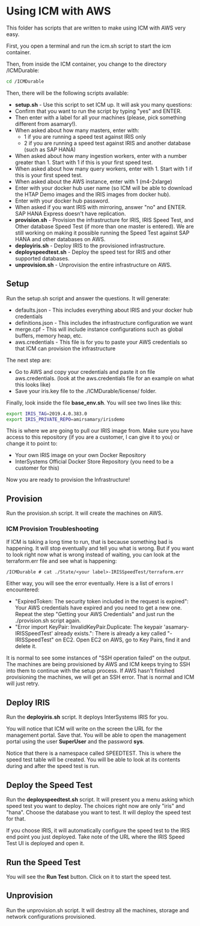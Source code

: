 # Using ICM with AWS

This folder has scripts that are written to make using ICM with AWS very easy.

First, you open a terminal and run the icm.sh script to start the icm container.

Then, from inside the ICM container, you change to the directory /ICMDurable:

```bash
cd /ICMDurable
```

Then, there will be the following scripts available:
* **setup.sh** - Use this script to set ICM up. It will ask you many questions:
 * Confirm that you want to run the script by typing "yes" and ENTER. 
 * Then enter with a label for all your machines (please, pick something different from asamary!).
 * When asked about how many masters, enter with:
   - 1 if you are running a speed test against IRIS only
   - 2 if you are running a speed test against IRIS and another database (such as SAP HANA)
 * When asked about how many ingestion workers, enter with a number greater than 1. Start with 1 if this is your first speed test.
 * When asked about how many query workers, enter with 1. Start with 1 if this is your first speed test.
 * When asked about the AWS instance, enter with 1 (m4-2xlarge)
 * Enter with your docker hub user name (so ICM will be able to download the HTAP Demo images and the IRIS images from docker hub).
 * Enter with your docker hub password.
 * When asked if you want IRIS with mirroring, answer "no" and ENTER. SAP HANA Express doesn't have replication.
* **provision.sh** - Provision the infrastructure for IRIS, IRIS Speed Test, and Other database Speed Test (if more than one master is entered). We are still working on making it possible running the Speed Test against SAP HANA and other databases on AWS.
* **deployiris.sh** - Deploy IRIS to the provisioned infrastructure.
* **deployspeedtest.sh** - Deploy the speed test for IRIS and other supported databases.
* **unprovision.sh** - Unprovision the entire infrastructure on AWS.

## Setup

Run the setup.sh script and answer the questions. It will generate:
* defaults.json - This includes everything about IRIS and your docker hub credentials
* definitions.json - This includes the infrastructure configuration we want
* merge.cpf - This will include instance configurations such as global buffers, memory heap, etc.
* aws.credentials - This file is for you to paste your AWS credentials so that ICM can provision the infrastructure

The next step are:
* Go to AWS and copy your credentials and paste it on file aws.credentials. (look at the aws.credentials file for an example on what this looks like)
* Save your iris.key file to the ./ICMDurable/license/ folder.

Finally, look inside the file **base_env.sh**. You will see two lines like this:

```bash
export IRIS_TAG=2019.4.0.383.0
export IRIS_PRIVATE_REPO=amirsamary/irisdemo
```

This is where we are going to pull our IRIS image from. Make sure you have access to this repository (if you are a customer, I can give it to you) or change it to point to:
- Your own IRIS image on your own Docker Repository
- InterSystems Official Docker Store Repository (you need to be a customer for this)

Now you are ready to provision the Infrastructure!

## Provision

Run the provision.sh script. It will create the machines on AWS.

### ICM Provision Troubleshooting

If ICM is taking a long time to run, that is because something bad is happening. It will stop eventually and tell you what is wrong. But if you want to look right now what is wrong instead of waiting, you can look at the terraform.err file and see what is happening:

```
/ICMDurable # cat ./State/<your label>-IRISSpeedTest/terraform.err
```

Either way, you will see the error eventually. Here is a list of errors I encountered:
* "ExpiredToken: The security token included in the request is expired": Your AWS credentials have expired and you need to get a new one. Repeat the step "Getting your AWS Credentials" and just run the ./provision.sh script again.
* "Error import KeyPair: InvalidKeyPair.Duplicate: The keypair 'asamary-IRISSpeedTest' already exists.": There is already a key called "<your label>-IRISSpeedTest" on EC2. Open EC2 on AWS, go to Key Pairs, find it and delete it.

It is normal to see some instances of "SSH operation failed" on the output. The machines are being provisioned by AWS and ICM keeps trying to SSH into them to continue with the setup process. If AWS hasn't finished provisioning the machines, we will get an SSH error. That is normal and ICM will just retry.

## Deploy IRIS

Run the **deployiris.sh** script. It deploys InterSystems IRIS for you.

You will notice that ICM will write on the screen the URL for the management portal. Save that. You will be able to open the management portal using the user **SuperUser** and the password **sys**. 

Notice that there is a namespace called SPEEDTEST. This is where the speed test table will be created. You will be able to look at its contents during and after the speed test is run.

## Deploy the Speed Test

Run the **deployspeedtest.sh** script. It will present you a menu asking which speed test you want to deploy. The choices right now are only "iris" and "hana". Choose the database you want to test. It will deploy the speed test for that.

If you choose IRIS, it will automatically configure the speed test to the IRIS end point you just deployed. Take note of the URL where the IRIS Speed Test UI is deployed and open it. 

## Run the Speed Test

You will see the **Run Test** button. Click on it to start the speed test.

## Unprovision

Run the unprovision.sh script. It will destroy all the machines, storage and network configurations provisioned.